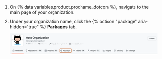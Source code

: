 1. On {% data variables.product.prodname_dotcom %}, navigate to the main page of your organization.
2. Under your organization name, click the {% octicon "package" aria-hidden="true" %} **Packages** tab.

   ![Screenshot of @octo-org's profile page. The "Packages" tab is highlighted with an orange outline.](/assets/images/help/package-registry/org-tab-for-packages-with-overview-tab.png)
